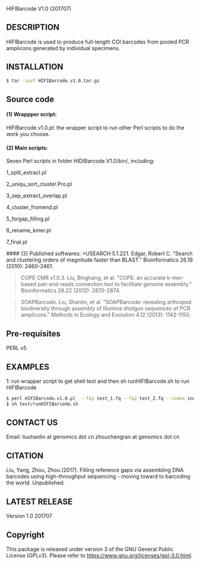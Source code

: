 HIFIBarcode V1.0 (201707)

## DESCRIPTION
HIFIBarcode is used to produce full-length COI barcodes from pooled PCR
amplicons generated by individual specimens.

## INSTALLATION
```bash
$ tar -zxvf HIFIBarcode.v1.0.tar.gz
```

## Source code
#### (1) Wrappper script:
HIFIBarcode.v1.0.pl: the wrapper script to run other Perl scripts to do the work you choose.
	
#### (2) Main scripts:
Seven Perl scripts in folder HIDIBarcode.V1.0/bin/, including:
<p>1_split_extract.pl</p>
<p>2_uniqu_sort_cluster.Pro.pl</p>
<p>3_sep_extract_overlap.pl</p>
<p>4_cluster_fromend.pl</p>
<p>5_forgap_filling.pl</p>
<p>6_rename_kmer.pl</p>
<p>7_final.pl</p>
#### (3) Published softwares:
>USEARCH 5.1.221. Edgar, Robert C. "Search and clustering orders of magnitude faster than BLAST." Bioinformatics 26.19 (2010): 2460-2461.

>COPE CMR v1.0.3. Liu, Binghang, et al. "COPE: an accurate k-mer-based pair-end reads connection tool to facilitate genome assembly." Bioinformatics 28.22 (2012): 2870-2874.

>SOAPBarcode. Liu, Shanlin, et al. "SOAPBarcode: revealing arthropod biodiversity through assembly of Illumina shotgun sequences of PCR amplicons." Methods in Ecology and Evolution 4.12 (2013): 1142-1150.

## Pre-requisites
PERL v5

## EXAMPLES
1: run wrapper script to get shell text and then sh runHIFIBarcode.sh to run HIFIBarcode
```bash
$ perl HIFIBarcode.v1.0.pl  --fq1 test_1.fq --fq2 test_2.fq --index index_primer.txt  --length 5 --cpunum 10 --outdir test  --outpre testout
$ sh test/runHIFIBarcode.sh
```

## CONTACT US

Email:
liushanlin at genomics dot cn
zhouchengran at genomics dot cn

## CITATION
Liu, Yang, Zhou, Zhou.(2017). Filling reference gaps via assembling DNA barcodes using high-throughput sequencing - moving toward to barcoding the world. Unpublished.

## LATEST RELEASE
Version 1.0 201707

## Copyright
This package is released under version 3 of the GNU General Public License (GPLv3). Please refer to https://www.gnu.org/licenses/gpl-3.0.html.
